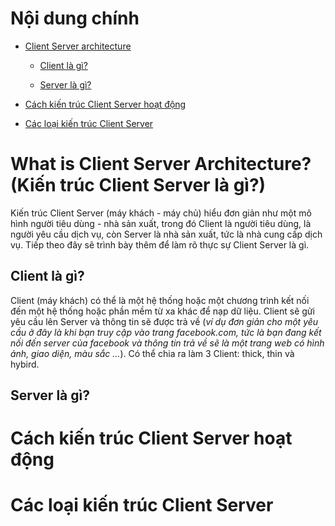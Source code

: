 # Nội dung chính

* [Client Server architecture](#what-is-client-server-architecture-kiến-trúc-client-server-là-gì)
    
    * [Client là gì?](#client-là-gì)

    * [Server là gì?](#server-là-gì)

* [Cách kiến trúc Client Server hoạt động](#cách-kiến-trúc-client-server-hoạt-động)

* [Các loại kiến trúc Client Server](#các-loại-kiến-trúc-client-server)

# What is Client Server Architecture? (Kiến trúc Client Server là gì?)

Kiến trúc Client Server (máy khách - máy chủ) hiểu đơn giản như một mô hình người tiêu dùng - nhà sản xuất, trong đó Client là người tiêu dùng, là người yêu cầu dịch vụ, còn Server là nhà sản xuất, tức là nhà cung cấp dịch vụ. Tiếp theo đây sẽ trình bày thêm để làm rõ thực sự Client Server là gì.

## Client là gì?

Client (máy khách) có thể là một hệ thống hoặc một chương trình kết nối đến một hệ thống hoặc phần mềm từ xa khác để nạp dữ liệu. Client sẽ gửi yêu cầu lên Server và thông tin sẽ được trả về (*ví dụ đơn giản cho một yêu cầu ở đây là khi bạn truy cập vào trang facebook.com, tức là bạn đang kết nối đến server của facebook và thông tin trả về sẽ là một trang web có hình ảnh, giao diện, màu sắc ...*). Có thể chia ra làm 3 Client: thick, thin và hybird.

## Server là gì?

# Cách kiến trúc Client Server hoạt động

# Các loại kiến trúc Client Server

